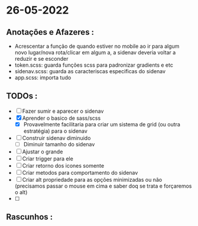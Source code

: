 # 26-05-2022



## Anotações e Afazeres :
- Acrescentar a função de quando estiver no mobile ao ir para algum novo lugar/nova rota/clicar em algum a, a sidenav deveria voltar a reduzir e se esconder
- token.scss: guarda funções scss para padronizar gradients e etc
- sidenav.scss: guarda as caracteriscas especificas do sidenav
- app.scss: importa tudo 


## TODOs :
- [ ] Fazer sumir e aparecer o sidenav
- [x] Aprender o basico de sass/scss
  - [x] Provavelmente facilitaria para criar um sistema de grid (ou outra estratégia) para o sidenav
- [ ] Construir sidenav diminuido
  - [ ] Diminuir tamanho do sidenav
- [ ] Ajustar o grande
- [ ] Criar trigger para ele
- [ ] Criar retorno dos icones somente
- [ ] Criar metodos para comportamento do sidenav
- [ ] Criar alt propriedade para as opções minimizadas ou não (precisamos passar o mouse em cima e saber doq se trata e forçaremos o alt)
- [ ] 



## Rascunhos :



